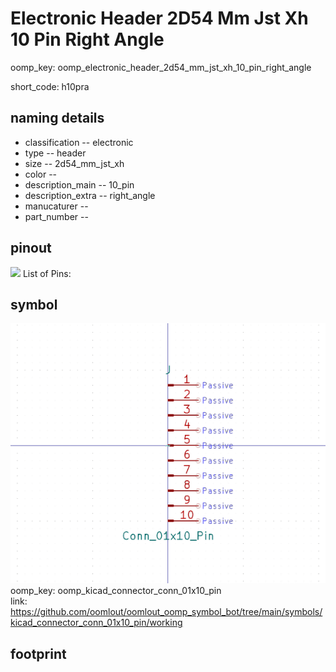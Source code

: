 # Electronic Header 2D54 Mm Jst Xh 10 Pin Right Angle
oomp_key: oomp_electronic_header_2d54_mm_jst_xh_10_pin_right_angle  

short_code: h10pra
## naming details
* classification -- electronic
* type -- header
* size -- 2d54_mm_jst_xh
* color -- 
* description_main -- 10_pin
* description_extra -- right_angle
* manucaturer -- 
* part_number -- 
## pinout
![](working_pinout_600.png)
List of Pins:

## symbol

![](symbol/0/working/working_600.png)  
oomp_key: oomp_kicad_connector_conn_01x10_pin  
link: https://github.com/oomlout/oomlout_oomp_symbol_bot/tree/main/symbols/kicad_connector_conn_01x10_pin/working  


## footprint
